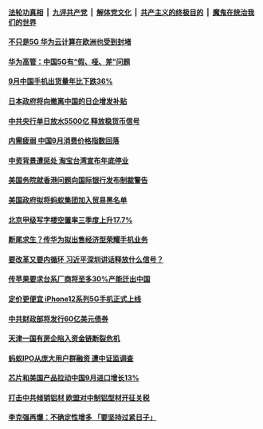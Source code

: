 

####  [法轮功真相](../../../../basic/blob/master/README.md?t=10162102) &nbsp;|&nbsp; [九评共产党](../../../../9ping.md/blob/master/README.md?t=10162102) &nbsp;|&nbsp; [解体党文化](../../../../jtdwh.md/blob/master/README.md?t=10162102)  &nbsp;|&nbsp; [共产主义的终极目的](../../../../gczydzjmd.md/blob/master/README.md?t=10162102) &nbsp;|&nbsp; [魔鬼在统治我们的世界](../../../../mgztzwmdsj.md/blob/master/README.md?t=10162102) 

#### [不只是5G 华为云计算在欧洲也受到封堵](../pages/soh7/432505.md?t=10162102) 
#### [华为高管：中国5G有“假、哑、差”问题](../pages/soh7/432517.md?t=10162102) 
#### [9月中国手机出货量年比下跌36%](../pages/soh7/432511.md?t=10162102) 
#### [日本政府将向撤离中国的日企增发补贴](../pages/soh7/432502.md?t=10162102) 
#### [中共央行单日放水5500亿 释放稳货币信号](../pages/soh7/432496.md?t=10162102) 
#### [内需疲弱 中国9月消费价格指数回落](../pages/soh7/432484.md?t=10162102) 
#### [中资背景遭惩处 淘宝台湾宣布年底停业](../pages/soh7/432295.md?t=10162102) 
#### [美国务院就香港问题向国际银行发布制裁警告](../pages/soh7/432223.md?t=10162102) 
#### [美国政府拟将蚂蚁集团加入贸易黑名单](../pages/soh7/432214.md?t=10162102) 
#### [北京甲级写字楼空置率三季度上升17.7%](../pages/soh7/432124.md?t=10162102) 
#### [断尾求生？传华为拟出售经济型荣耀手机业务](../pages/soh7/432112.md?t=10162102) 
#### [要改革又要内循环 习近平深圳讲话释放什么信号？](../pages/soh7/432094.md?t=10162102) 
#### [传苹果要求台系厂商将至多30%产能迁出中国](../pages/soh7/432058.md?t=10162102) 
#### [定价更便宜 iPhone12系列5G手机正式上线](../pages/soh7/431884.md?t=10162102) 
#### [中共财政部将发行60亿美元债券](../pages/soh7/431689.md?t=10162102) 
#### [天津一国有房企陷入资金链断裂危机](../pages/soh7/431680.md?t=10162102) 
#### [蚂蚁IPO从庞大用户群融资 遭中证监调查](../pages/soh7/431671.md?t=10162102) 
#### [芯片和美国产品拉动中国9月进口增长13% ](../pages/soh7/431659.md?t=10162102) 
#### [打击中共倾销铝材 欧盟对中制铝型材开征关税](../pages/soh7/431605.md?t=10162102) 
#### [李克强再爆：不确定性增多 「要坚持过紧日子」](../pages/soh7/431473.md?t=10162102) 
